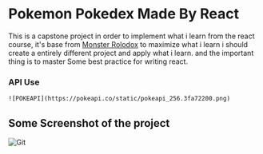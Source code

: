 # Pokemon Pokedex Made By React

This is a capstone project in order to implement what i learn from the react course, it's base from [Monster Rolodox](https://terieyenike.github.io/rolodex/) to maximize what i learn i should create a entirely different project and apply what i learn. and the important thing is to master Some best practice for writing react.


### API Use
    ![POKEAPI](https://pokeapi.co/static/pokeapi_256.3fa72200.png)

## Some Screenshot of the project
![Git](https://github.com/JoemarDev/React-Pokedex/screenshot.png)

